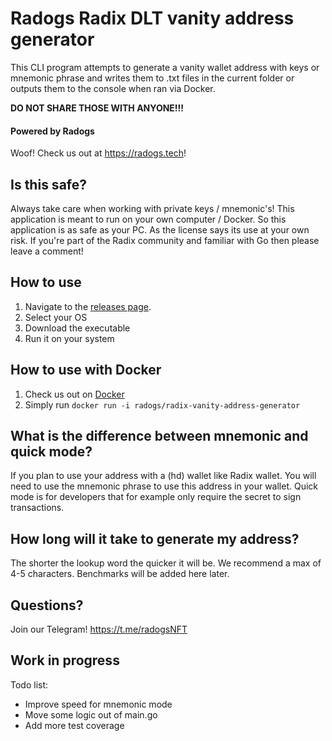 # Radogs Radix DLT vanity address generator
This CLI program attempts to generate a vanity wallet address with keys or mnemonic phrase and writes them to .txt files in the current folder or outputs them to the console when ran via Docker. 

**DO NOT SHARE THOSE WITH ANYONE!!!**

#### Powered by Radogs
Woof! Check us out at https://radogs.tech!

## Is this safe?
Always take care when working with private keys / mnemonic's! This application is meant to run on your own computer / Docker. 
So this application is as safe as your PC. As the license says its use at your own risk. If you're part of the Radix community and familiar with Go then please leave a comment!

## How to use
1. Navigate to the [releases page](https://github.com/Radogs/radix-vanity-address-generator/releases).
2. Select your OS
3. Download the executable
4. Run it on your system

## How to use with Docker
1. Check us out on [Docker](https://hub.docker.com/repository/docker/radogs/radix-vanity-address-generator)
2. Simply run ```docker run -i radogs/radix-vanity-address-generator```


## What is the difference between mnemonic and quick mode?
If you plan to use your address with a (hd) wallet like Radix wallet. You will need to use the mnemonic phrase to use this address in your wallet. Quick mode is for developers that for example only require the secret to sign transactions.

## How long will it take to generate my address?
The shorter the lookup word the quicker it will be. We recommend a max of 4-5 characters. Benchmarks will be added here later.

## Questions?
Join our Telegram! https://t.me/radogsNFT

## Work in progress
Todo list:
- Improve speed for mnemonic mode
- Move some logic out of main.go
- Add more test coverage

